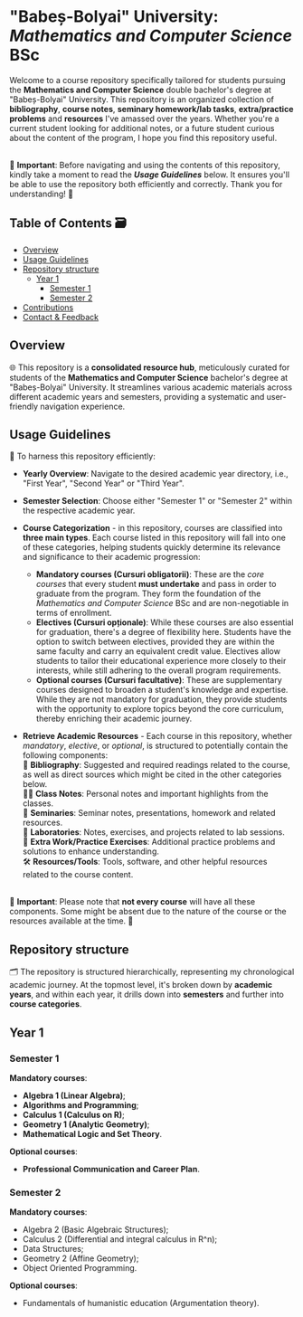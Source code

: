 # "Babeș-Bolyai" University: _Mathematics and Computer Science_ BSc
Welcome to a course repository specifically tailored for students pursuing the **Mathematics and Computer Science** double bachelor's degree at "Babeș-Bolyai" University. This repository is an organized collection of **bibliography**, **course notes**, **seminary homework/lab tasks**, **extra/practice problems** and **resources** I've amassed over the years. Whether you're a current student looking for additional notes, or a future student curious about the content of the program, I hope you find this repository useful.

<br> 🔷 **Important**: Before navigating and using the contents of this repository, kindly take a moment to read the **_Usage Guidelines_** below. It ensures you'll be able to use the repository both efficiently and correctly. Thank you for understanding! 🔷

## Table of Contents 🗃️

- [Overview](#overview)
- [Usage Guidelines](#usage-guidelines)
- [Repository structure](#repository-structure)
    - [Year 1](#year-1)
        - [Semester 1](#semester-1)
        - [Semester 2](#semester-2)
- [Contributions](#contributions)
- [Contact & Feedback](#contact--feedback)

## Overview

🌐 This repository is a **consolidated resource hub**, meticulously curated for students of the **Mathematics and Computer Science** bachelor's degree at "Babeș-Bolyai" University. It streamlines various academic materials across different academic years and semesters, providing a systematic and user-friendly navigation experience.

## Usage Guidelines
📑 To harness this repository efficiently:

- **Yearly Overview**: Navigate to the desired academic year directory, i.e., "First Year", "Second Year" or "Third Year".
  
- **Semester Selection**: Choose either "Semester 1" or "Semester 2" within the respective academic year.
  
- **Course Categorization** - in this repository, courses are classified into **three main types**. Each course listed in this repository will fall into one of these categories, helping students quickly determine its relevance and significance to their academic progression:
  
    - **Mandatory courses (Cursuri obligatorii)**: These are the _core courses_ that every student **must undertake** and pass in order to graduate from the program. They form the foundation of the _Mathematics and Computer Science_ BSc and are non-negotiable in terms of enrollment.
    - **Electives (Cursuri opționale)**: While these courses are also essential for graduation, there's a degree of flexibility here. Students have the option to switch between electives, provided they are within the same faculty and carry an equivalent credit value. Electives allow students to tailor their educational experience more closely to their interests, while still adhering to the overall program requirements.
    - **Optional courses (Cursuri facultative)**: These are supplementary courses designed to broaden a student's knowledge and expertise. While they are not mandatory for graduation, they provide students with the opportunity to explore topics beyond the core curriculum, thereby enriching their academic journey.
      
- **Retrieve Academic Resources** - Each course in this repository, whether _mandatory_, _elective_, or _optional_, is structured to potentially contain the following components:
   <br> 📖 **Bibliography**: Suggested and required readings related to the course, as well as direct sources which might be cited in the other categories below. 
   <br> ✍🏼 **Class Notes**: Personal notes and important highlights from the classes.
   <br> 📝 **Seminaries**: Seminar notes, presentations, homework and related resources.
   <br> 🔬 **Laboratories**: Notes, exercises, and projects related to lab sessions.
   <br> 🔎 **Extra Work/Practice Exercises**: Additional practice problems and solutions to enhance understanding.
   <br> 🛠️ **Resources/Tools**: Tools, software, and other helpful resources related to the course content.

<br> 🔷 **Important**: Please note that **not every course** will have all these components. Some might be absent due to the nature of the course or the resources available at the time. 🔷

## Repository structure
🗂️ The repository is structured hierarchically, representing my chronological academic journey. At the topmost level, it's broken down by **academic years**, and within each year, it drills down into **semesters** and further into **course categories**.

## Year 1
### Semester 1
**Mandatory courses**:
- **Algebra 1 (Linear Algebra)**;
- **Algorithms and Programming**;
- **Calculus 1 (Calculus on R)**;
- **Geometry 1 (Analytic Geometry)**;
- **Mathematical Logic and Set Theory**.

**Optional courses**:
- **Professional Communication and Career Plan**.

### Semester 2
**Mandatory courses**:
- Algebra 2 (Basic Algebraic Structures);
- Calculus 2 (Differential and integral calculus in R^n);
- Data Structures;
- Geometry 2 (Affine Geometry);
- Object Oriented Programming.

**Optional courses**:
- Fundamentals of humanistic education (Argumentation theory).
